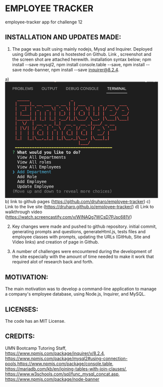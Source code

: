 # EMPLOYEE TRACKER
employee-tracker app for challenge 12

## INSTALLATION AND UPDATES MADE:
1. The page was built using mainly nodejs, Mysql and Inquirer. Deployed using Github pages and is hostested on Github. Link , screenshot and the screen shot are attached herewith. installation syntax below;
npm install --save mysql2,
npm install console.table --save,
npm install --save node-banner,
npm install --save inquirer@8.2.4.

a) ![image info](./utils/employeeTracker.png)
b) link to github pages (https://github.com/druharo/employee-tracker)
c) Link to the live site (https://druharo.github.io/employee-tracker/)
d) Link to walkthrough video (https://watch.screencastify.com/v/WINAQg7WCsD7PJsc681V)

2. Key changes were made and pushed to github repository. initial  commit, generating prompts and questions, generateHtml.js, tests files and employee classes with prompts, updating the URLs (GitHub, Site and Video links) and creation of page in Github.

3. A number of challenges were encountered during the development of the site especially with the amount of time needed to make it work that required alot of research back and forth. 

## MOTIVATION:
The main motivation was to develop a command-line application to manage a company's employee database, using Node.js, Inquirer, and MySQL.


## LICENSES:
The code has an MIT License.

## CREDITS:
UMN Bootcamp Tutoring Staff, https://www.npmjs.com/package/inquirer/v/8.2.4, https://www.npmjs.com/package/mysql2#using-connection-pools,https://www.npmjs.com/package/console.table, https://mariadb.com/kb/en/joining-tables-with-join-clauses/, https://www.w3schools.com/sql/func_mysql_concat.asp, https://www.npmjs.com/package/node-banner

